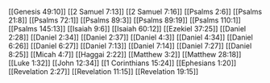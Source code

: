 [[Genesis 49:10]]
[[2 Samuel 7:13]]
[[2 Samuel 7:16]]
[[Psalms 2:6]]
[[Psalms 21:8]]
[[Psalms 72:1]]
[[Psalms 89:3]]
[[Psalms 89:19]]
[[Psalms 110:1]]
[[Psalms 145:13]]
[[Isaiah 9:6]]
[[Isaiah 60:12]]
[[Ezekiel 37:25]]
[[Daniel 2:28]]
[[Daniel 2:34]]
[[Daniel 2:37]]
[[Daniel 4:3]]
[[Daniel 4:34]]
[[Daniel 6:26]]
[[Daniel 6:27]]
[[Daniel 7:13]]
[[Daniel 7:14]]
[[Daniel 7:27]]
[[Daniel 8:25]]
[[Micah 4:7]]
[[Haggai 2:22]]
[[Matthew 3:2]]
[[Matthew 28:18]]
[[Luke 1:32]]
[[John 12:34]]
[[1 Corinthians 15:24]]
[[Ephesians 1:20]]
[[Revelation 2:27]]
[[Revelation 11:15]]
[[Revelation 19:15]]
